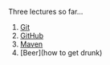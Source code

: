 Three lectures so far...

1. [Git](01-git.md)
2. [GitHub](02-github.md)
3. [Maven](03-maven.md)
4. [Beer](how to get drunk)